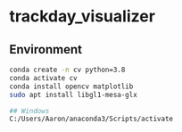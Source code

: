 # trackday_visualizer

## Environment
```bash
conda create -n cv python=3.8
conda activate cv
conda install opencv matplotlib
sudo apt install libgl1-mesa-glx 

## Windows
C:/Users/Aaron/anaconda3/Scripts/activate
```
